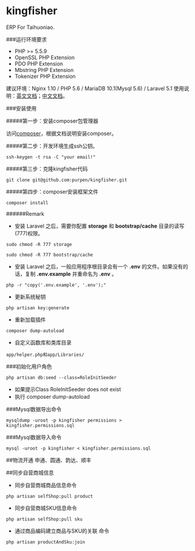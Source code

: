 
# kingfisher

ERP For Taihuoniao.

###运行环境要求

* PHP >= 5.5.9
* OpenSSL PHP Extension
* PDO PHP Extension
* Mbstring PHP Extension
* Tokenizer PHP Extension

建议环境：Nginx 1.10 / PHP 5.6 / MariaDB 10.1(Mysql 5.6) / Laravel 5.1
使用说明：[英文文档](https://laravel.com/docs/5.1)；[中文文档](http://laravel-china.org/docs/5.1)。

###安装使用

#####第一步：安装composer包管理器

访问[composer](http://pkg.phpcomposer.com/)，根据文档说明安装composer。
    
#####第二步：开发环境生成ssh公钥。

```
ssh-keygen -t rsa -C "your email!"
```

#####第三步：克隆kingfisher代码

```
git clone git@github.com:purpen/kingfisher.git
```

#####第四步：composer安装框架文件

```
composer install
```

######Remark
* 安装 Laravel 之后，需要你配置 **storage** 和 **bootstrap/cache** 目录的读写(777)权限。

```
sudo chmod -R 777 storage 
```
```
sudo chmod -R 777 bootstrap/cache
```

* 安装 Laravel 之后，一般应用程序根目录会有一个 **.env** 的文件。如果没有的话，复制 **.env.example** 并重命名为 **.env** 。

```
php -r "copy('.env.example', '.env');"
```

* 更新系统秘钥
```
php artisan key:generate
```
* 重新加载插件
```
composer dump-autoload
```
* 自定义函数库和类库目录
```
app/helper.php和app/Libraries/
```


###初始化用户角色
```
php artisan db:seed --class=RoleInitSeeder
```
* 如果提示Class RoleInitSeeder does not exist
* 执行 composer dump-autoload


###Mysql数据导出命令
```
mysqldump -uroot -p kingfisher permissions > kingfisher.permissions.sql
```

###Mysql数据导入命令
```
mysql -uroot -p kingfisher < kingfisher.permissions.sql
```



##物流开通
申通、圆通、韵达、顺丰

##同步自营商城信息
* 同步自营商城商品信息命令
```
php artisan selfShop:pull product
```

* 同步自营商城SKU信息命令
```
php artisan selfShop:pull sku
```

* 通过商品编码建立商品与SKU的关联 命令
```
php artisan productAndSku:join
```
